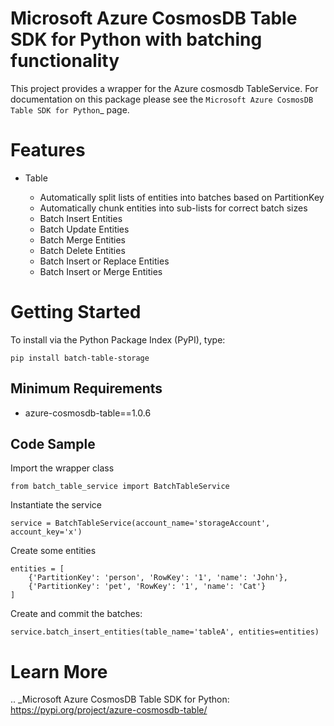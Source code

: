 Microsoft Azure CosmosDB Table SDK for Python with batching functionality
=========================================================================

This project provides a wrapper for the Azure cosmosdb TableService. 
For documentation on this package please see the `Microsoft Azure CosmosDB Table SDK for Python`_ page.

Features
========

-  Table

   -  Automatically split lists of entities into batches based on PartitionKey
   -  Automatically chunk entities into sub-lists for correct batch sizes
   -  Batch Insert Entities
   -  Batch Update Entities
   -  Batch Merge Entities
   -  Batch Delete Entities
   -  Batch Insert or Replace Entities
   -  Batch Insert or Merge Entities
   
Getting Started
===============

To install via the Python Package Index (PyPI), type:


    pip install batch-table-storage
    
Minimum Requirements
--------------------

-  azure-cosmosdb-table==1.0.6


Code Sample
-----------

Import the wrapper class

    from batch_table_service import BatchTableService

Instantiate the service
 
    service = BatchTableService(account_name='storageAccount', account_key='x')
  
Create some entities
  
    entities = [
        {'PartitionKey': 'person', 'RowKey': '1', 'name': 'John'},
        {'PartitionKey': 'pet', 'RowKey': '1', 'name': 'Cat'}
    ]

Create and commit the batches:
   
    service.batch_insert_entities(table_name='tableA', entities=entities)


Learn More
==========
.. _Microsoft Azure CosmosDB Table SDK for Python: https://pypi.org/project/azure-cosmosdb-table/